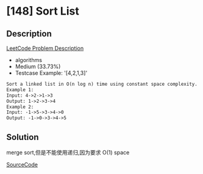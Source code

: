 # [148] Sort List

## Description

[LeetCode Problem Description](https://leetcode.com/problems/sort-list/description/)

* algorithms
* Medium (33.73%)
* Testcase Example:  '[4,2,1,3]'

```md
Sort a linked list in O(n log n) time using constant space complexity.
Example 1:
Input: 4->2->1->3
Output: 1->2->3->4
Example 2:
Input: -1->5->3->4->0
Output: -1->0->3->4->5

```

## Solution

merge sort,但是不能使用递归,因为要求 O(1) space

[SourceCode](./solution.js)